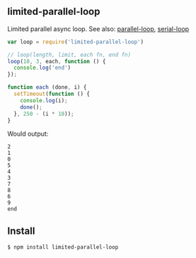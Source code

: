 ## limited-parallel-loop

Limited parallel async loop. See also: [parallel-loop](http://github.com/azer/parallel-loop), [serial-loop](http://github.com/azer/serial-loop)

```js
var loop = require('limited-parallel-loop')

// loop(length, limit, each fn, end fn)
loop(10, 3, each, function () {
  console.log('end')
});

function each (done, i) {
  setTimeout(function () {
    console.log(i);
    done();
  }, 250 - (i * 10));
}
```

Would output:

```
2
1
0
5
4
3
7
8
6
9
end
```

## Install

```bash
$ npm install limited-parallel-loop
```
